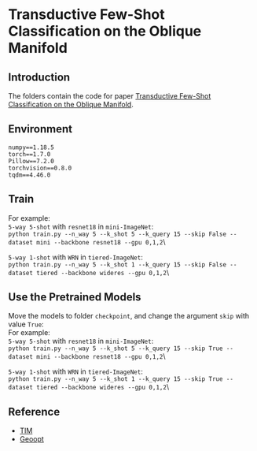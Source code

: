 # Transductive Few-Shot Classification on the Oblique Manifold

## Introduction
The folders contain the code for  paper [Transductive Few-Shot Classification on the Oblique Manifold](https://arxiv.org/abs/2108.04009).


## Environment

    numpy==1.18.5
    torch==1.7.0
    Pillow==7.2.0
    torchvision==0.8.0
    tqdm==4.46.0
    
## Train

For example:\
`5-way 5-shot` with `resnet18` in `mini-ImageNet`:\
``python train.py --n_way 5 --k_shot 5 --k_query 15 --skip False --dataset mini --backbone resnet18 --gpu 0,1,2``\

`5-way 1-shot` with `WRN` in `tiered-ImageNet`:\
``python train.py --n_way 5 --k_shot 1 --k_query 15 --skip False --dataset tiered --backbone wideres --gpu 0,1,2``\

## Use the Pretrained Models

Move the  models to folder ``checkpoint``, and change the argument `skip`  with value `True`:\
For example:\
`5-way 5-shot` with `resnet18` in `mini-ImageNet`:\
``python train.py --n_way 5 --k_shot 5 --k_query 15 --skip True --dataset mini --backbone resnet18 --gpu 0,1,2``\

`5-way 1-shot` with `WRN` in `tiered-ImageNet`:\
``python train.py --n_way 5 --k_shot 1 --k_query 15 --skip True --dataset tiered --backbone wideres --gpu 0,1,2``\

## Reference
* [TIM](https://github.com/mboudiaf/TIM)
* [Geoopt](https://github.com/geoopt/geoopt)
